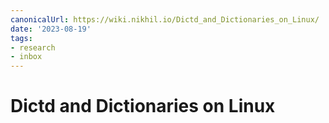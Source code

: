 ```yaml
---
canonicalUrl: https://wiki.nikhil.io/Dictd_and_Dictionaries_on_Linux/
date: '2023-08-19'
tags:
- research
- inbox
---
```


# Dictd and Dictionaries on Linux